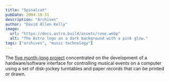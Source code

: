 ```yaml
---
title: "Spinalcat"
pubDate: 2004-10-31
description: "Archives"
author: "David Allen Kelly"
image:
  url: "https://docs.astro.build/assets/rose.webp"
  alt: "The Astro logo on a dark background with a pink glow."
tags: ["archives", "music-technology"]
---
```


The [five month-long project](http://acg.media.mit.edu/people/nik/projects_n.cgi?spinalcat&intro) concentrated on the development of a hardware/software interface for controlling musical events on a computer using a set of disk-jockey turntables and paper _records_ that can be printed or drawn.
